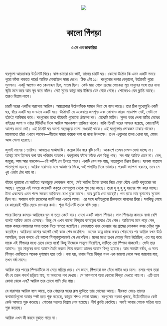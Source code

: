 <div align=center>
<img src=https://images.prothomalo.com/prothomalo-bangla%2F2021-05%2Fbe581f3f-2093-4b2b-95fd-b2535b6d31bf%2F19_05_21_shahitto__1_.png?rect=0%2C0%2C1200%2C630&w=1200&ar=40%3A21&auto=format%2Ccompress&ogImage=true&mode=crop&overlay=&overlay_position=bottom&overlay_width_pct=1 />
<br><br>
<h1>কালো পিঁপড়া</h1> 
<h4>এ কে এম জাকারিয়া</h4>
<br><br>
</div>

ঘরগুলো আয়তাকার উঠোনটি ঘিরে। বাপ-চাচারা চার ভাই, তাদের চারটি ঘর। কোনো উঠোন কি এমন একটি সময়ে পুরো ফাঁকা থাকতে পারে! আরিফ মোবাইলে সময় দেখে। ঠিক ৩টা ১১। ঘরগুলোর দরজা ভেড়ানো, উঠোনটি পুরো সুনসান। একটু আগেও কত কোলাহল ছিল, মাতম ছিল। কেউ মারা গেলে গ্রামের লোকেরা মৃত মানুষের সঙ্গে তার নানা স্মৃতি মনে করে আর সুর করে কাঁদে। সেই সুরের কান্না কার ইঙ্গিতে যেন থেমে গেছে। শোকেরও যেন ক্লান্তি আছে। তারও বিশ্রাম লাগে।

চারটি ঘরের একটির বারান্দায় আরিফ। আয়তাকার উঠোনটিকে সামনে নিয়ে সে বসে আছে। তার ঠিক মুখোমুখি একটি ঘর, বাঁয়ে একটি ঘর ও ডানে একটি ঘর। উঠোনটি যে একেবারে জনশূন্য এবং কোথাও কারও সাড়াশব্দ নেই, সেটা সে হঠাৎই আবিষ্কার করে। ঘরগুলোর মধ্যে বাঁয়েরটি পুরোনো চৌচালা ঘর। মেঝেটি মাটির। সুন্দর করে লেপা মাটির মেঝের বাইরের অংশ ও ওঠার সিঁড়িটির দিকে আরিফ অনেকক্ষণ তাকিয়ে থাকে। বাকি তিনটি ঘরের সংস্কার হয়েছে, কোনোটিই আগের মতো নেই। এই তিনটি ঘর অবশ্য বছরজুড়ে তালা দেওয়াই থাকে। এই ঘরগুলোর লোকজন ঢাকায় থাকেন। মাঝেমধ্যে তাঁরা এখানে আসেন—শীতের সময়ে কয়েক দফা বা নানা উপলক্ষে। তখন এগুলোর তালা খোলা হয়, যেমন আজ খোলা হয়েছে।

জুলাই মাসের ১ তারিখ। আষাঢ়ের মাঝামাঝি। কয়েক দিন ধরে বৃষ্টি নেই। আকাশে তেমন মেঘও দেখা যাচ্ছে না। আষাঢ় মাস হিসেবে বলা যায় পরিষ্কার আকাশ। ঘরগুলোর ফাঁকে ফাঁকে বেশ কিছু গাছ। সব গাছ আরিফ চেনে না। বেল, জাম্বুরা, আম আর নারকেল—এই কটিই সে চিনতে পারে। একটি বেশ বড় গাছ, পাতাগুলো চিরল চিরল। হালকা বাতাসে পাতাগুলো নড়ছে। আরিফ বারান্দায় বসে আকাশের দিকে, ওই গাছটির দিকে তাকায়। গরমটা ভ্যাপসা ধরনের, তবে সে খুব একটা টের পায় না।

বাঁয়ের পুরোনো যে ঘরটিতে বছরজুড়ে লোকজন থাকে, সেই ঘরটির টিনের চালার নিচে বেড়া ঘেঁষে একটি কবুতরের ঘর আছে। দুপুরের এই সময়ে কয়েকটি কবুতর খোপগুলো থেকে মুখ বের আছে। তারা হু হু হু হু ধরনের শব্দ করে যাচ্ছে। টানা একঘেয়ে এমন শব্দে সম্ভবত আরিফের চোখ বুজে আসে। আর ক্লান্তি তো আছেই। গত রাতে তার ঘুমানোর সুযোগ ছিল না। সকালে ঘণ্টা চারেকের জার্নি করে এখানে আসা। এর সঙ্গে দায়িত্বগুলো ঠিকভাবে পালনের চিন্তা। সবকিছু শেষে যে কারোরই শরীর ছেড়ে দেওয়ার কথা। শূন্য উঠোনটি তাকে স্বস্তি দেয়।

পায়ে কিসের কামড়ে আরিফের ঘুম বা তন্দ্রা কেটে যায়। দেখে একটি কালো পিঁপড়া। লাল পিঁপড়ার কামড়ে ব্যথা বেশি বলেই আরিফ জেনে এসেছে। কিন্তু সে এখন কালো পিঁপড়ার কামড়ের ব্যথাও টের পেল। আরিফের মনে পড়ে গেল, মাকে কবরে নামানোর সময় তাকে নিচে নামতে হয়েছিল। ভোররাতে খবর দেওয়ার পর গ্রামের লোকজন কবর খোঁড়া শুরু করেছিল। আরিফরা আসার আগেই সেই কাজ শেষ হয়েছিল। অনেক যত্নে মাকে কবরে শোয়ানোর পর আরিফ যখন উঠে আসছিল, তখন কবরে এই কালো পিঁপড়াগুলোকেই সে দেখেছিল। মনের মধ্যে তখন মোচড় দিয়ে উঠেছিল, এত যত্ন করে মাকে এই পিঁপড়ার মধ্যে রেখে যেতে হবে! কিন্তু নিজেকে সান্ত্বনা দিয়েছিল, মাটিতে তো পিঁপড়া থাকবেই। সেটা তার আবাস। মৃত মানুষের জন্য আবাস তৈরি করতে গিয়ে হয়তো তাদের আবাস বিপন্ন হয়েছে। আর সময়টা বর্ষার, এ সময় পিঁপড়া এমনিতেও অনেক দৃশ্যমান হয়ে ওঠে। বলা হয়, খাবার নিয়ে পিঁপড়া যখন এক জায়গা থেকে অন্য জায়গায় যায়, তখন বর্ষা নামে।

আরিফ তার পায়ের পিঁপড়াটিকে না মেরে সরিয়ে দেয়। সে জানে, পিঁপড়ারা দল বেঁধে লাইন ধরে চলে। চলার পথে তারা কী যে তরল পদার্থ ছড়িয়ে যায়, যা অন্যদের পথ দেখায়। সে আশপাশে অন্য কোনো পিঁপড়া দেখতে পায় না। এটি তবে কোথা থেকে এল? আরিফ তার চোখে পানি টের পায়।

যে বারান্দায় আরিফ বসে আছে, তার পেছনের ঘরের রুম দুটোতে তার বোনেরা আছে। নীরবতা ভেঙে তাদের কথাবার্তাগুলো আবার স্পষ্ট হতে শুরু করেছে, কান্নার শব্দও শোনা যাচ্ছে। ঘরগুলোর দরজা খুলছে, উঠোনটিতেও কেউ কেউ আসতে শুরু করেছে। শোকের সম্ভবত বিশ্রাম শেষ হয়েছে। দীর্ঘ ক্লান্তি কেটেছে। সবাই আবার শোকে সক্রিয় হতে শুরু করেছে।

আরিফ এখন কী করবে বুঝতে পারে না।

